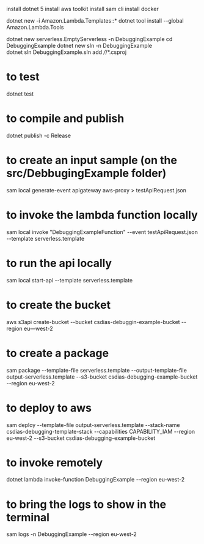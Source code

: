 install dotnet 5
install aws toolkit
install sam cli
install docker

dotnet new -i Amazon.Lambda.Templates::*
dotnet tool install --global Amazon.Lambda.Tools

dotnet new serverless.EmptyServerless -n DebuggingExample
cd DebuggingExample
dotnet new sln -n DebuggingExample\
dotnet sln DebuggingExample.sln add */*/*.csproj

# to test 
dotnet test

# to compile and publish
dotnet publish -c Release

# to create an input sample (on the src/DebbugingExample folder)
sam local generate-event apigateway aws-proxy > testApiRequest.json

# to invoke the lambda function locally
sam local invoke "DebuggingExampleFunction" --event testApiRequest.json --template serverless.template

# to run the api locally
sam local start-api --template serverless.template

# to create the bucket 
aws s3api create-bucket --bucket csdias-debuggin-example-bucket --region eu—west-2

# to create a package
sam package --template-file serverless.template --output-template-file output-serverless.template --s3-bucket csdias-debugging-example-bucket --region eu-west-2

# to deploy to aws
sam deploy --template-file output-serverless.template --stack-name csdias-debugging-template-stack --capabilities CAPABILITY_IAM --region eu-west-2 --s3-bucket csdias-debugging-example-bucket

# to invoke remotely
dotnet lambda invoke-function DebuggingExample -–region eu-west-2

# to bring the logs to show in the terminal
sam logs -n DebuggingExample --region eu-west-2